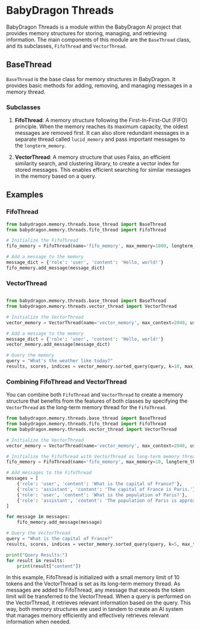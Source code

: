 # BabyDragon Threads

BabyDragon Threads is a module within the BabyDragon AI project that provides memory structures for storing, managing, and retrieving information. The main components of this module are the `BaseThread` class, and its subclasses, `FifoThread` and `VectorThread`.

## BaseThread

`BaseThread` is the base class for memory structures in BabyDragon. It provides basic methods for adding, removing, and managing messages in a memory thread.

### Subclasses

1. **FifoThread**: A memory structure following the First-In-First-Out (FIFO) principle. When the memory reaches its maximum capacity, the oldest messages are removed first. It can also store redundant messages in a separate thread called `lucid_memory` and pass important messages to the `longterm_memory`.

2. **VectorThread**: A memory structure that uses Faiss, an efficient similarity search, and clustering library, to create a vector index for stored messages. This enables efficient searching for similar messages in the memory based on a query.

## Examples

### FifoThread

```python
from babydragon.memory.threads.base_thread import BaseThread
from babydragon.memory.threads.fifo_thread import FifoThread

# Initialize the FifoThread
fifo_memory = FifoThread(name='fifo_memory', max_memory=1000, longterm_thread=None, redundant=True)

# Add a message to the memory
message_dict = {'role': 'user', 'content': 'Hello, world!'}
fifo_memory.add_message(message_dict)
```
### VectorThread
```python

from babydragon.memory.threads.base_thread import BaseThread
from babydragon.memory.threads.vector_thread import VectorThread

# Initialize the VectorThread
vector_memory = VectorThread(name='vector_memory', max_context=2048, use_mark=False)

# Add a message to the memory
message_dict = {'role': 'user', 'content': 'Hello, world!'}
vector_memory.add_message(message_dict)

# Query the memory
query = "What's the weather like today?"
results, scores, indices = vector_memory.sorted_query(query, k=10, max_tokens=4000)
```

### Combining FifoThread and VectorThread

You can combine both `FifoThread` and `VectorThread` to create a memory structure that benefits from the features of both classes by specifying the `VectorThread` as the long-term memory thread for the `FifoThread`.

```python
from babydragon.memory.threads.base_thread import BaseThread
from babydragon.memory.threads.fifo_thread import FifoThread
from babydragon.memory.threads.vector_thread import VectorThread

# Initialize the VectorThread
vector_memory = VectorThread(name='vector_memory', max_context=2048, use_mark=False)

# Initialize the FifoThread with VectorThread as long-term memory thread
fifo_memory = FifoThread(name='fifo_memory', max_memory=10, longterm_thread=vector_memory, redundant=True)

# Add messages to the FifoThread
messages = [
    {'role': 'user', 'content': 'What is the capital of France?'},
    {'role': 'assistant', 'content': 'The capital of France is Paris.'},
    {'role': 'user', 'content': 'What is the population of Paris?'},
    {'role': 'assistant', 'content': 'The population of Paris is approximately 2.1 million people.'},
]

for message in messages:
    fifo_memory.add_message(message)

# Query the VectorThread
query = "What is the capital of France?"
results, scores, indices = vector_memory.sorted_query(query, k=5, max_tokens=4000)

print("Query Results:")
for result in results:
    print(result["content"])
```
In this example, FifoThread is initialized with a small memory limit of 10 tokens and the VectorThread is set as its long-term memory thread. As messages are added to FifoThread, any message that exceeds the token limit will be transferred to the VectorThread. When a query is performed on the VectorThread, it retrieves relevant information based on the query. This way, both memory structures are used in tandem to create an AI system that manages memory efficiently and effectively retrieves relevant information when needed.